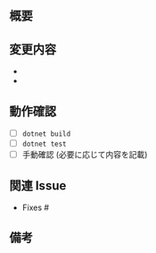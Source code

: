 ## 概要

<!-- 変更内容の概要をわかりやすく記載してください -->

## 変更内容

- 
- 

## 動作確認

- [ ] `dotnet build`
- [ ] `dotnet test`
- [ ] 手動確認 (必要に応じて内容を記載)

## 関連 Issue

- Fixes #

## 備考

<!-- レビュワーに伝えておきたい注意事項などがあれば記載してください -->
